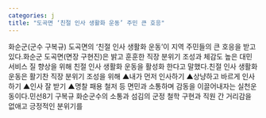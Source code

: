 ```yaml
---
categories: j
title: "도곡면 ‘친절 인사 생활화 운동’ 주민 큰 호응"
---
```

화순군(군수 구복규) 도곡면의 ‘친절 인사 생활화 운동’이 지역 주민들의 큰 호응을 받고 있다.화순군 도곡면(면장 구현진)은 밝고 훈훈한 직장 분위기 조성과 체감도 높은 대민서비스 질 향상을 위해 친절 인사 생활화 운동을 활성화 한다고 말했다.친절 인사 생활화 운동은 활기찬 직장 분위기 조성을 위해 ▲내가 먼저 인사하기 ▲상냥하고 바르게 인사하기 ▲인사 잘 받기 ▲명찰 패용 철저 등 면민과 소통하며 감동을 이끌어내자는 실천운동이다.민선8기 구복규 화순군수의 소통과 섬김의 군정 철학 구현과 직원 간 거리감을 없애고 긍정적인 분위기를